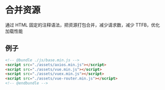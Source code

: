# 合并资源

通过 HTML 固定的注释语法，把资源打包合并，减少请求数，减少 TTFB，优化加载性能

## 例子

```html
<!-- @bundle ./js/base.min.js -->
<script src="./assets/axios.min.js"></script>
<script src="./assets/vue.min.js"></script>
<script src="./assets/vuex.min.js"></script>
<script src="./assets/vue-router.min.js"></script>
<!-- @endbundle -->
```
